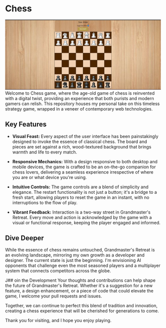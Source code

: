 # Chess 
![Portfollio](https://github.com/Harut20024/Chess/blob/main/objects/photos/backgraund.png)
Welcome to Chess game, where the age-old game of chess is reinvented with a digital twist, providing an experience that both purists and modern gamers can relish. This repository houses my personal take on this timeless strategy game, wrapped in a veneer of contemporary web technologies.

## Key Features

- **Visual Feast:** Every aspect of the user interface has been painstakingly designed to invoke the essence of classical chess. The board and pieces are set against a rich, wood-textured background that brings warmth and life to every match.

- **Responsive Mechanics:** With a design responsive to both desktop and mobile devices, the game is crafted to be an on-the-go companion for chess lovers, delivering a seamless experience irrespective of where you are or what device you're using.

- **Intuitive Controls:** The game controls are a blend of simplicity and elegance. The restart functionality is not just a button; it's a bridge to a fresh start, allowing players to reset the game in an instant, with no interruptions to the flow of play.

- **Vibrant Feedback:** Interaction is a two-way street in Grandmaster's Retreat. Every move and action is acknowledged by the game with a visual or functional response, keeping the player engaged and informed.

## Dive Deeper
While the essence of chess remains untouched, Grandmaster's Retreat is an evolving landscape, mirroring my own growth as a developer and designer. The current state is just the beginning. I'm envisioning AI opponents that challenge even the most seasoned players and a multiplayer system that connects competitors across the globe.

J## oin the Development
Your thoughts and contributions can help shape the future of Grandmaster's Retreat. Whether it's a suggestion for a new feature, a design enhancement, or a piece of code that could elevate the game, I welcome your pull requests and issues.

Together, we can continue to perfect this blend of tradition and innovation, creating a chess experience that will be cherished for generations to come.

Thank you for visiting, and I hope you enjoy playing.
